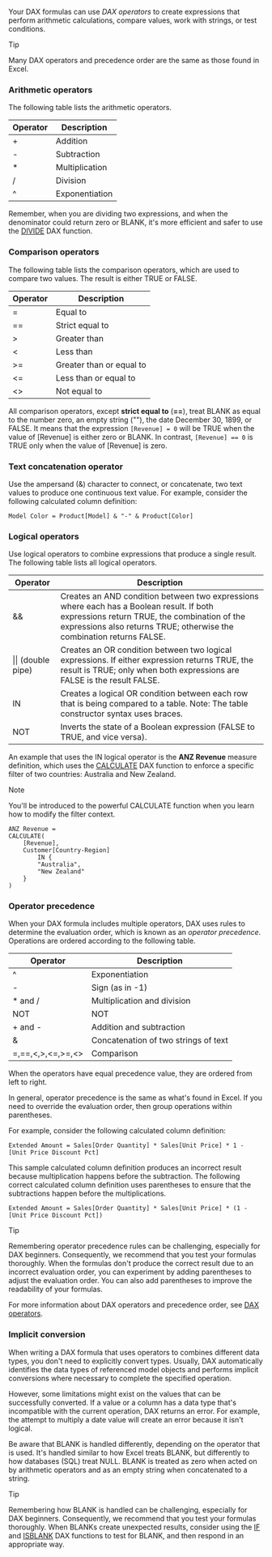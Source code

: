 Your DAX formulas can use *DAX operators* to create expressions that perform arithmetic calculations, compare values, work with strings, or test conditions.

> [!TIP]
> Many DAX operators and precedence order are the same as those found in Excel.

### Arithmetic operators

The following table lists the arithmetic operators.

|     Operator    |     Description       |
|-----------------|-----------------------|
|     +           |     Addition          |
|     -           |     Subtraction       |
|     *           |     Multiplication    |
|     /           |     Division          |
|     ^           |     Exponentiation    |

Remember, when you are dividing two expressions, and when the denominator could return zero or BLANK, it's more efficient and safer to use the [DIVIDE](https://docs.microsoft.com/dax/divide-function-dax) DAX function.

### Comparison operators

The following table lists the comparison operators, which are used to compare two values. The result is either TRUE or FALSE.

|     Operator    |     Description                   |
|-----------------|-----------------------------------|
|     =           |     Equal to                      |
|     ==          |     Strict equal to             |
|     >           |     Greater than                  |
|     <           |     Less than                     |
|     >=          |     Greater than or equal to    |
|     <=          |     Less than or equal to       |
|     <>          |     Not equal to                  |

All comparison operators, except **strict equal to** (**==**), treat BLANK as equal to the number zero, an empty string (""), the date December 30, 1899, or FALSE. It means that the expression `[Revenue] = 0` will be TRUE when the value of [Revenue] is either zero or BLANK. In contrast, `[Revenue] == 0` is TRUE only when the value of [Revenue] is zero.

### Text concatenation operator

Use the ampersand (&) character to connect, or concatenate, two text values to produce one continuous text value. For example, consider the following calculated column definition:

```dax
Model Color = Product[Model] & "-" & Product[Color]
```

### Logical operators

Use logical operators to combine expressions that produce a single result. The following table lists all logical operators.

|     Operator              |     Description                                                                                                                                                                                                                |
|---------------------------|--------------------------------------------------------------------------------------------------------------------------------------------------------------------------------------------------------------------------------|
|     &&                    |     Creates an AND condition between two expressions where each has a Boolean result. If both expressions return TRUE, the combination of the expressions also returns TRUE; otherwise the combination returns FALSE.    |
|     \|\| (double pipe)    |     Creates an OR condition between two logical expressions. If either expression returns TRUE, the result is TRUE; only when both expressions are FALSE is the result FALSE.                                            |
|     IN                    |     Creates a logical OR condition between each row that is being compared to a table. Note: The table constructor syntax uses braces.                                                                                       |
|     NOT                   |     Inverts the state of a Boolean expression (FALSE to TRUE, and vice versa).                                                                                                                                               |

An example that uses the IN logical operator is the **ANZ Revenue** measure definition, which uses the [CALCULATE](https://docs.microsoft.com/dax/calculate-function-dax) DAX function to enforce a specific filter of two countries: Australia and New Zealand.

> [!NOTE]
> You'll be introduced to the powerful CALCULATE function when you learn how to modify the filter context.

```dax
ANZ Revenue =
CALCULATE(
	[Revenue],
	Customer[Country-Region]
		IN {
		"Australia",
		"New Zealand"
	}
)
```

### Operator precedence

When your DAX formula includes multiple operators, DAX uses rules to determine the evaluation order, which is known as an *operator precedence*. Operations are ordered according to the following table.

|     Operator             |     Description                               |
|--------------------------|-----------------------------------------------|
|     ^                    |     Exponentiation                            |
|     -                    |     Sign (as in -1)                         |
|     * and /              |     Multiplication and division             |
|     NOT                  |     NOT                                       |
|     + and -              |     Addition and subtraction                |
|     &                    |     Concatenation of two strings of text    |
|     =,==,<,>,<=,>=,<>    |     Comparison                                |

When the operators have equal precedence value, they are ordered from left to right.

In general, operator precedence is the same as what's found in Excel. If you need to override the evaluation order, then group operations within parentheses.

For example, consider the following calculated column definition:

```dax
Extended Amount = Sales[Order Quantity] * Sales[Unit Price] * 1 - [Unit Price Discount Pct]
```

This sample calculated column definition produces an incorrect result because multiplication happens before the subtraction. The following correct calculated column definition uses parentheses to ensure that the subtractions happen before the multiplications.

```dax
Extended Amount = Sales[Order Quantity] * Sales[Unit Price] * (1 - [Unit Price Discount Pct])
```

> [!TIP]
> Remembering operator precedence rules can be challenging, especially for DAX beginners. Consequently, we recommend that you test your formulas thoroughly. When the formulas don't produce the correct result due to an incorrect evaluation order, you can experiment by adding parentheses to adjust the evaluation order. You can also add parentheses to improve the readability of your formulas.

For more information about DAX operators and precedence order, see [DAX operators](https://docs.microsoft.com/dax/dax-operator-reference).

### Implicit conversion

When writing a DAX formula that uses operators to combines different data types, you don't need to explicitly convert types. Usually, DAX automatically identifies the data types of referenced model objects and performs implicit conversions where necessary to complete the specified operation.

However, some limitations might exist on the values that can be successfully converted. If a value or a column has a data type that's incompatible with the current operation, DAX returns an error. For example, the attempt to multiply a date value will create an error because it isn't logical.

Be aware that BLANK is handled differently, depending on the operator that is used. It's handled similar to how Excel treats BLANK, but differently to how databases (SQL) treat NULL. BLANK is treated as zero when acted on by arithmetic operators and as an empty string when concatenated to a string.

> [!TIP]
> Remembering how BLANK is handled can be challenging, especially for DAX beginners. Consequently, we recommend that you test your formulas thoroughly. When BLANKs create unexpected results, consider using the [IF](https://docs.microsoft.com/dax/if-function-dax) and [ISBLANK](https://docs.microsoft.com/dax/isblank-function-dax) DAX functions to test for BLANK, and then respond in an appropriate way.

